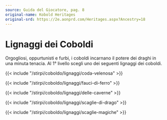 ```yaml
---
source: Guida del Giocatore, pag. 8
original-name: Kobold Heritages
original-srd: https://2e.aonprd.com/Heritages.aspx?Ancestry=18
---
```


# Lignaggi dei Coboldi

Orgogliosi, oppurtunisti e furbi, i coboldi incarnano il potere dei draghi in
una minuta tenacia. Al 1° livello scegli uno dei seguenti lignaggi dei coboldi.

{{< include "/stirpi/coboldo/lignaggi/coda-velenosa" >}}

{{< include "/stirpi/coboldo/lignaggi/fauci-di-ferro" >}}

{{< include "/stirpi/coboldo/lignaggi/delle-caverne" >}}

{{< include "/stirpi/coboldo/lignaggi/scaglie-di-drago" >}}

{{< include "/stirpi/coboldo/lignaggi/scaglie-magiche" >}}
